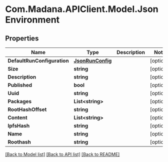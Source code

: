 
# Com.Madana.APIClient.Model.JsonEnvironment

## Properties

Name | Type | Description | Notes
------------ | ------------- | ------------- | -------------
**DefaultRunConfiguration** | [**JsonRunConfig**](JsonRunConfig.md) |  | [optional] 
**Size** | **string** |  | [optional] 
**Description** | **string** |  | [optional] 
**Published** | **bool** |  | [optional] 
**Uuid** | **string** |  | [optional] 
**Packages** | **List&lt;string&gt;** |  | [optional] 
**RootHashOffset** | **string** |  | [optional] 
**Content** | **List&lt;string&gt;** |  | [optional] 
**IpfsHash** | **string** |  | [optional] 
**Name** | **string** |  | [optional] 
**Roothash** | **string** |  | [optional] 

[[Back to Model list]](../README.md#documentation-for-models)
[[Back to API list]](../README.md#documentation-for-api-endpoints)
[[Back to README]](../README.md)

